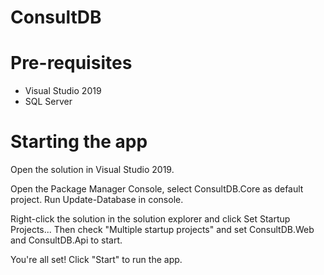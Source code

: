 # ConsultDB

# Pre-requisites

* Visual Studio 2019
* SQL Server

# Starting the app

Open the solution in Visual Studio 2019.

Open the Package Manager Console, select ConsultDB.Core as default project. Run Update-Database in console.

Right-click the solution in the solution explorer and click Set Startup Projects...
Then check "Multiple startup projects" and set ConsultDB.Web and ConsultDB.Api to start.

You're all set! Click "Start" to run the app.